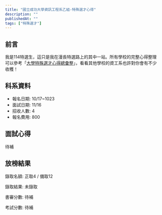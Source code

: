 ```yaml
---
title: "國立成功大學資訊工程系乙組-特殊選才心得"
description: ""
publishedAt: ""
tags: ["特殊選才"]
---
```


## 前言

我是114特選生，這只是我在漫長特選路上的其中一站。所有學校的完整心得整理可以參考「[大學特殊選才心得總彙整](/blogs/special)」，看看其他學校的資工系也許對你會有不少收穫！

## 科系資料

- 報名日期: 10/17~1023
- 面試日期: 11/16
- 招收人數: 4
- 報名費用: 800

## 面試心得

待補

## 放榜結果

錄取名額: 正取4 / 備取12

錄取結果: 未錄取

書審分數: 待補

考試分數: 待補
